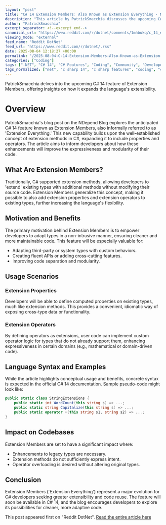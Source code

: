 ```yaml
---
layout: "post"
title: "C# 14 Extension Members: Also Known as Extension Everything - NDepend Blog"
description: "This article by PatrickSmacchia discusses the upcoming C# 14 feature called Extension Members, often referred to as 'Extension Everything.' It covers how this feature extends C#'s capability to add extension methods, properties, and operators to existing types, offering enhanced flexibility for developers."
author: "PatrickSmacchia"
excerpt_separator: <!--excerpt_end-->
canonical_url: "https://www.reddit.com/r/dotnet/comments/1mhbukq/c_14_extension_members_also_known_as_extension/"
viewing_mode: "external"
feed_name: "Reddit DotNet"
feed_url: "https://www.reddit.com/r/dotnet/.rss"
date: 2025-08-04 12:18:27 +00:00
permalink: "/2025-08-04-C-14-Extension-Members-Also-Known-as-Extension-Everything-NDepend-Blog.html"
categories: ["Coding"]
tags: [".NET", "C# 14", "C# Features", "Coding", "Community", "Developer Productivity", "Extension Members", "Extension Methods", "Language Design", "NDepend", "Operators", "Properties"]
tags_normalized: ["net", "c sharp 14", "c sharp features", "coding", "community", "developer productivity", "extension members", "extension methods", "language design", "ndepend", "operators", "properties"]
---
```


PatrickSmacchia delves into the upcoming C# 14 feature of Extension Members, offering insights on how it expands the language's extensibility.<!--excerpt_end-->

# Overview

PatrickSmacchia's blog post on the NDepend Blog explores the anticipated C# 14 feature known as Extension Members, also informally referred to as 'Extension Everything.' This new capability builds upon the well-established concept of extension methods in C#, expanding it to include properties and operators. The article aims to inform developers about how these enhancements will improve the expressiveness and modularity of their code.

## What Are Extension Members?

Traditionally, C# supported extension methods, allowing developers to 'extend' existing types with additional methods without modifying their source code. Extension Members generalize this concept, making it possible to also add extension properties and extension operators to existing types, further increasing the language's flexibility.

## Motivation and Benefits

The primary motivation behind Extension Members is to empower developers to adapt types in a non-intrusive manner, ensuring cleaner and more maintainable code. This feature will be especially valuable for:

- Adapting third-party or system types with custom behaviors.
- Creating fluent APIs or adding cross-cutting features.
- Improving code separation and modularity.

## Usage Scenarios

### Extension Properties

Developers will be able to define computed properties on existing types, much like extension methods. This provides a convenient, idiomatic way of exposing cross-type data or functionality.

### Extension Operators

By defining operators as extensions, user code can implement custom operator logic for types that do not already support them, enhancing expressiveness in certain domains (e.g., mathematical or domain-driven code).

## Language Syntax and Examples

While the article highlights conceptual usage and benefits, concrete syntax is expected in the official C# 14 documentation. Sample pseudo-code might look like:

```csharp
public static class StringExtensions {
    public static int WordCount(this string s) => ...;
    public static string Capitalize(this string s) => ...;
    public static operator +(this string s1, string s2) => ...;
}
```

## Impact on Codebases

Extension Members are set to have a significant impact where:

- Enhancements to legacy types are necessary.
- Extension methods do not sufficiently express intent.
- Operator overloading is desired without altering original types.

## Conclusion

Extension Members ('Extension Everything') represent a major evolution for C# developers seeking greater extensibility and code reuse. The feature will soon be available in C# 14, and the blog encourages developers to explore its possibilities for cleaner, more adaptive code.

This post appeared first on "Reddit DotNet". [Read the entire article here](https://www.reddit.com/r/dotnet/comments/1mhbukq/c_14_extension_members_also_known_as_extension/)

